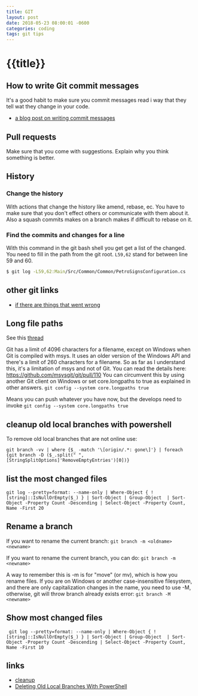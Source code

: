 ```yaml
---
title: GIT
layout: post
date: 2018-05-23 08:00:01 -0600
categories: coding
tags: git tips
---
```


# {{title}}

## How to write Git commit messages

It's a good habit to make sure you commit messages read i way that they tell wat they change in your code.

- [a blog post on writing commit messages](https://chris.beams.io/posts/git-commit/)

## Pull requests

Make sure that you come with suggestions.
Explain why you think something is better.

## History

### Change the history

With actions that change the history like amend, rebase, ec. You have to make sure that you don't effect others or communicate with them about it.
Also a squash commits makes on a branch makes if difficult to rebase on it.

### Find the commits and changes for a line

With this command in the git bash shell you get get a list of the changed. You need to fill in the path from the git root.
`L59,62` stand for between line 59 and 60.

```bash
$ git log -L59,62:Main/Src/Common/Common/PetroSignsConfiguration.cs
```

## other git links

- [if there are things that went wrong](http://ohshitgit.com/)

## Long file paths

See this [thread](https://stackoverflow.com/questions/22575662/filename-too-long-in-git-for-windows)

Git has a limit of 4096 characters for a filename, except on Windows when Git is compiled with msys. It uses an older version of the Windows API and there's a limit of 260 characters for a filename.
So as far as I understand this, it's a limitation of msys and not of Git. You can read the details here: https://github.com/msysgit/git/pull/110
You can circumvent this by using another Git client on Windows or set core.longpaths to true as explained in other answers.
`git config --system core.longpaths true`

Means you can push whatever you have now, but the develops need to invoke `git config --system core.longpaths true`

## cleanup old local branches with powershell

To remove old local branches that are not online use:

```git branch -vv | where {$_ -match '\[origin/.*: gone\]'} | foreach {git branch -D ($_.split(" ", [StringSplitOptions]'RemoveEmptyEntries')[0])}```

## list the most changed files

`git log --pretty=format: --name-only | Where-Object { ![string]::IsNullOrEmpty($_) } | Sort-Object | Group-Object  | Sort-Object -Property Count -Descending | Select-Object -Property Count, Name -First 20`

## Rename a branch

If you want to rename the current branch:
`git branch -m <oldname> <newname>`

If you want to rename the current branch, you can do:
`git branch -m <newname>`

A way to remember this is -m is for "move" (or mv), which is how you rename files.
If you are on Windows or another case-insensitive filesystem, and there are only capitalization changes in the name, you need to use -M, otherwise, git will throw branch already exists error:
`git branch -M <newname>`

## Show most changed files 

` git log --pretty=format: --name-only | Where-Object { ![string]::IsNullOrEmpty($_) } | Sort-Object | Group-Object  | Sort-Object -Property Count -Descending | Select-Object -Property Count, Name -First 10` 

## links

- [cleanup](https://railsware.com/blog/git-housekeeping-tutorial-clean-up-outdated-branches-in-local-and-remote-repositories/)
- [Deleting Old Local Branches With PowerShell](https://dalehirt.wordpress.com/2017/11/20/git-tip-deleting-old-local-branches-with-powershell/)
